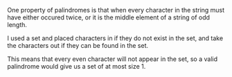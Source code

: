 One property of palindromes is that when every character in the string must have either occured twice, or it is the middle element of a string of odd length.

I used a set and placed characters in if they do not exist in the set, and take the characters out if they can be found in the set.

This means that every even character will not appear in the set, so a valid palindrome would give us a set of at most size 1.
